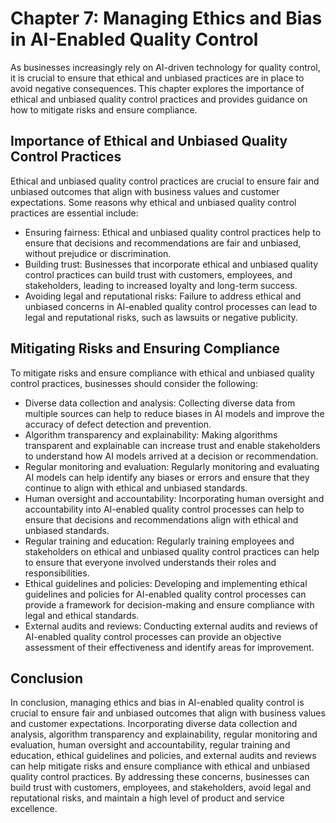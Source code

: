 Chapter 7: Managing Ethics and Bias in AI-Enabled Quality Control
=================================================================

As businesses increasingly rely on AI-driven technology for quality control, it is crucial to ensure that ethical and unbiased practices are in place to avoid negative consequences. This chapter explores the importance of ethical and unbiased quality control practices and provides guidance on how to mitigate risks and ensure compliance.

Importance of Ethical and Unbiased Quality Control Practices
------------------------------------------------------------

Ethical and unbiased quality control practices are crucial to ensure fair and unbiased outcomes that align with business values and customer expectations. Some reasons why ethical and unbiased quality control practices are essential include:

* Ensuring fairness: Ethical and unbiased quality control practices help to ensure that decisions and recommendations are fair and unbiased, without prejudice or discrimination.
* Building trust: Businesses that incorporate ethical and unbiased quality control practices can build trust with customers, employees, and stakeholders, leading to increased loyalty and long-term success.
* Avoiding legal and reputational risks: Failure to address ethical and unbiased concerns in AI-enabled quality control processes can lead to legal and reputational risks, such as lawsuits or negative publicity.

Mitigating Risks and Ensuring Compliance
----------------------------------------

To mitigate risks and ensure compliance with ethical and unbiased quality control practices, businesses should consider the following:

* Diverse data collection and analysis: Collecting diverse data from multiple sources can help to reduce biases in AI models and improve the accuracy of defect detection and prevention.
* Algorithm transparency and explainability: Making algorithms transparent and explainable can increase trust and enable stakeholders to understand how AI models arrived at a decision or recommendation.
* Regular monitoring and evaluation: Regularly monitoring and evaluating AI models can help identify any biases or errors and ensure that they continue to align with ethical and unbiased standards.
* Human oversight and accountability: Incorporating human oversight and accountability into AI-enabled quality control processes can help to ensure that decisions and recommendations align with ethical and unbiased standards.
* Regular training and education: Regularly training employees and stakeholders on ethical and unbiased quality control practices can help to ensure that everyone involved understands their roles and responsibilities.
* Ethical guidelines and policies: Developing and implementing ethical guidelines and policies for AI-enabled quality control processes can provide a framework for decision-making and ensure compliance with legal and ethical standards.
* External audits and reviews: Conducting external audits and reviews of AI-enabled quality control processes can provide an objective assessment of their effectiveness and identify areas for improvement.

Conclusion
----------

In conclusion, managing ethics and bias in AI-enabled quality control is crucial to ensure fair and unbiased outcomes that align with business values and customer expectations. Incorporating diverse data collection and analysis, algorithm transparency and explainability, regular monitoring and evaluation, human oversight and accountability, regular training and education, ethical guidelines and policies, and external audits and reviews can help mitigate risks and ensure compliance with ethical and unbiased quality control practices. By addressing these concerns, businesses can build trust with customers, employees, and stakeholders, avoid legal and reputational risks, and maintain a high level of product and service excellence.
